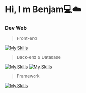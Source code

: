 # Hi, I m Benjam💻☁️

### Dev Web

> Front-end

[![My Skills](https://skillicons.dev/icons?i=js,ts,react,uniapp&theme=light)](https://skillicons.dev)

> Back-end & Database

[![My Skills](https://skillicons.dev/icons?i=nodejs,java,php,rust,solidity&theme=light)](https://skillicons.dev)
 [![My Skills](https://skillicons.dev/icons?i=mysql,kafaka,redis,elasticsearch&theme=light)](https://skillicons.dev)

 > Framework

[![My Skills](https://skillicons.dev/icons?i=nextjs,nestjs,laravel,springboot,yii&theme=light)](https://skillicons.dev)
